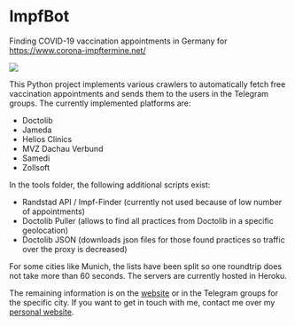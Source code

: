 # ImpfBot

Finding COVID-19 vaccination appointments in Germany for https://www.corona-impftermine.net/

![](https://d33wubrfki0l68.cloudfront.net/1d37f117dcdc6c37dbddba2828cf74d487f3d1be/cd1bb/images/header_new.png)

This Python project implements various crawlers to automatically fetch free vaccination appointments and sends them to the users in the Telegram groups. The currently implemented platforms are:

- Doctolib
- Jameda
- Helios Clinics
- MVZ Dachau Verbund
- Samedi
- Zollsoft

In the tools folder, the following additional scripts exist:

- Randstad API / Impf-Finder (currently not used because of low number of appointments)
- Doctolib Puller (allows to find all practices from Doctolib in a specific geolocation)
- Doctolib JSON (downloads json files for those found practices so traffic over the proxy is decreased)

For some cities like Munich, the lists have been split so one roundtrip does not take more than 60 seconds. The servers are currently hosted in Heroku. 

The remaining information is on the [website](https://www.corona-impftermine.net/) or in the Telegram groups for the specific city. If you want to get in touch with me, contact me over my [personal website](https://maxritter.net/).
